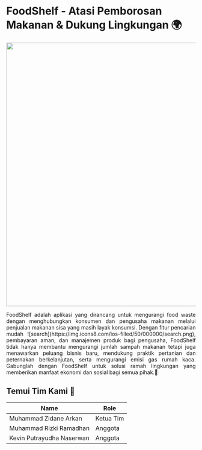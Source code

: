 # FoodShelf - Atasi Pemborosan Makanan & Dukung Lingkungan 🌍

<p align="center">
  <img align="center" width="700" src="https://github.com/Foodhself/.github/assets/70956210/2e335a71-8747-4134-8720-3b8025354e74" />
</p>

<p align="justify">
FoodShelf adalah aplikasi yang dirancang untuk mengurangi food waste dengan menghubungkan konsumen dan pengusaha makanan melalui penjualan makanan sisa yang masih layak konsumsi. Dengan fitur pencarian mudah ![search](https://img.icons8.com/ios-filled/50/000000/search.png), pembayaran aman, dan manajemen produk bagi pengusaha, FoodShelf tidak hanya membantu mengurangi jumlah sampah makanan tetapi juga menawarkan peluang bisnis baru, mendukung praktik pertanian dan peternakan berkelanjutan, serta mengurangi emisi gas rumah kaca. Gabunglah dengan FoodShelf untuk solusi ramah lingkungan yang memberikan manfaat ekonomi dan sosial bagi semua pihak.🚀
</p>

## Temui Tim Kami 👥

| Name                       | Role          |
| -------------------------- | ------------- |
| Muhammad Zidane Arkan      | Ketua Tim     |
| Muhammad Rizki Ramadhan    | Anggota       |
| Kevin Putrayudha Naserwan  | Anggota       |

